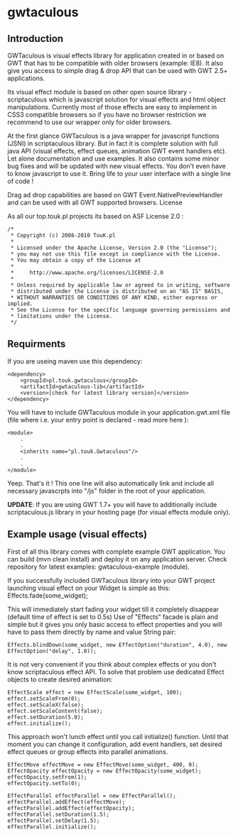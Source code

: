 # gwtaculous

## Introduction

GWTaculous is visual effects library for application created in or based on GWT that has to be compatible with older browsers (example: IE8). It also give you access to simple drag & drop API that can be used with GWT 2.5+ applications.

Its visual effect module is based on other open source library - scriptaculous which is javascript solution for visual effects and html object manipulations. Currently most of those effects are easy to implement in CSS3 compatible browsers so if you have no browser restriction we recommend to use our wrapper only for older browsers.

At the first glance GWTaculous is a java wrapper for javascript functions (JSNI) in scriptaculous library. But in fact it is complete solution with full java API (visual effects, effect queues, animation GWT event handlers etc). Let alone documentation and use examples. It also contains some minor bug fixes and will be updated with new visual effects. You don't even have to know javascript to use it. Bring life to your user interface with a single line of code !

Drag ad drop capabilities are based on GWT Event.NativePreviewHandler and can be used with all GWT supported browsers.
License

As all our top.touk.pl projects its based on ASF License 2.0 :
```
/*
 * Copyright (c) 2008-2010 TouK.pl
 *
 * Licensed under the Apache License, Version 2.0 (the "License");
 * you may not use this file except in compliance with the License.
 * You may obtain a copy of the License at
 *
 *     http://www.apache.org/licenses/LICENSE-2.0
 *
 * Unless required by applicable law or agreed to in writing, software
 * distributed under the License is distributed on an "AS IS" BASIS,
 * WITHOUT WARRANTIES OR CONDITIONS OF ANY KIND, either express or implied.
 * See the License for the specific language governing permissions and
 * limitations under the License.
 */
```

## Requirments

If you are useing maven use this dependency:
```
<dependency>
    <groupId>pl.touk.gwtaculous</groupId>
    <artifactId>gwtaculous-lib</artifactId>
    <version>[check for latest library version]</version>
</dependency>
```

You will have to include GWTaculous module in your application.gwt.xml file (file where i.e. your entry point is declared - read more here ):
```
<module>
    .
    .
    <inherits name="pl.touk.Gwtaculous"/>
    .
    .
</module>
```

Yeep. That's it ! This one line will also automatically link and include all necessary javascrpts into "/js" folder in the root of your application.

**UPDATE**: If you are using GWT 1.7+ you will have to additionally include scriptaculous.js library in your hosting page (for visual effects module only).

## Example usage (visual effects)

First of all this library comes with complete example GWT application. You can build (mvn clean install) and deploy it on any application server. Check repository for latest examples: gwtaculous-example (module).

If you successfully included GWTaculous library into your GWT project launching visual effect on your Widget is simple as this:
Effects.fade(some_widget);

This will immediately start fading your widget till it completely disappear (default time of effect is set to 0.5s) Use of "Effects" facade is plain and simple but it gives you only basic access to effect properties and you will have to pass them directly by name and value String pair:
```
Effects.blindDown(some_widget, new EffectOption("duration", 4.0), new EffectOption("delay", 1.0));
```

It is not very convenient if you think about complex effects or you don't know scriptaculous effect API. To solve that problem use dedicated Effect objects to create desired animation:
```
EffectScale effect = new EffectScale(some_widget, 100);
effect.setScaleFrom(0);
effect.setScaleX(false);
effect.setScaleContent(false);
effect.setDuration(5.0);
effect.initialize();
```

This approach won't lunch effect until you call initialize() function. Until that moment you can change it configuration, add event handlers, set desired effect queues or group effects into parallel animations.
```
EffectMove effectMove = new EffectMove(some_widget, 400, 0);
EffectOpacity effectOpacity = new EffectOpacity(some_widget);
effectOpacity.setFrom(1);
effectOpacity.setTo(0);
 
EffectParallel effectParallel = new EffectParallel();
effectParallel.addEffect(effectMove);
effectParallel.addEffect(effectOpacity);
effectParallel.setDuration(1.5);
effectParallel.setDelay(1.5);
effectParallel.initialize();
```
